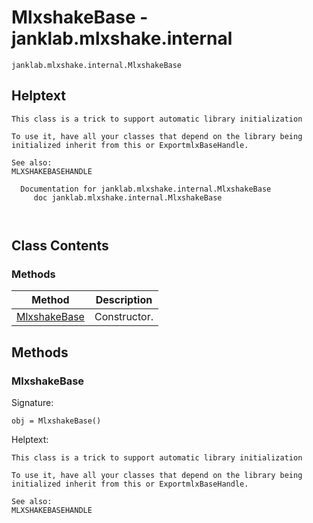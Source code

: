 # MlxshakeBase - janklab.mlxshake.internal

```text
janklab.mlxshake.internal.MlxshakeBase
```

## Helptext

```text
This class is a trick to support automatic library initialization

To use it, have all your classes that depend on the library being
initialized inherit from this or ExportmlxBaseHandle.

See also:
MLXSHAKEBASEHANDLE

  Documentation for janklab.mlxshake.internal.MlxshakeBase
     doc janklab.mlxshake.internal.MlxshakeBase



```

## Class Contents

### Methods

| Method | Description |
| -------- | ----------- |
| [MlxshakeBase](#janklab.mlxshake.internal.MlxshakeBase.MlxshakeBase) | Constructor. |

## Methods

<a name="janklab.mlxshake.internal.MlxshakeBase.MlxshakeBase"></a>
### MlxshakeBase

Signature:
```
obj = MlxshakeBase()
```

Helptext:

```text
This class is a trick to support automatic library initialization

To use it, have all your classes that depend on the library being
initialized inherit from this or ExportmlxBaseHandle.

See also:
MLXSHAKEBASEHANDLE

```


